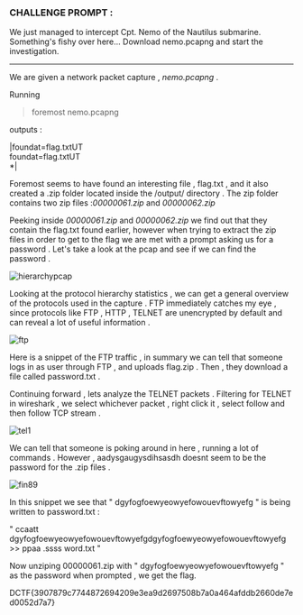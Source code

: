 ### CHALLENGE PROMPT :

We just managed to intercept Cpt. Nemo of the Nautilus submarine. Something's fishy over here...
Download nemo.pcapng and start the investigation.

----------------------------------------------------------------------------------------------------

We are given a network packet capture , *nemo.pcapng* .

Running 
  
  >foremost nemo.pcapng

outputs :

  |foundat=flag.txtUT <br/>
   foundat=flag.txtUT <br/>
 *| <br/>

Foremost seems to have found an interesting file , flag.txt , and it also created a .zip folder located
inside the /output/ directory . The zip folder contains two zip files :*00000061.zip* and *00000062.zip*

Peeking inside *00000061.zip* and *00000062.zip* we find out that they contain the flag.txt found earlier,
however when trying to extract the zip files in order to get to the flag we are met with a prompt asking
us for a password . Let's take a look at the pcap and see if we can find the password .

![hierarchypcap](https://user-images.githubusercontent.com/73142671/104407215-c893f980-5569-11eb-87cc-cb40a91cf969.png)

Looking at the protocol hierarchy statistics , we can get a general overview of the protocols used in the
capture . FTP immediately catches my eye , since protocols like FTP , HTTP , TELNET are unencrypted by
default and can reveal a lot of useful information .

![ftp](https://user-images.githubusercontent.com/73142671/104407625-b8c8e500-556a-11eb-8e70-bfef98c13dee.png)

Here is a snippet of the FTP traffic , in summary we can tell that someone logs in as user through FTP , and 
uploads flag.zip . Then , they download a file called password.txt . 

Continuing forward , lets analyze the TELNET packets . Filtering for TELNET in wireshark , we select whichever
packet , right click it , select follow and then follow TCP stream .

![tel1](https://user-images.githubusercontent.com/73142671/104408224-448f4100-556c-11eb-8973-6abd53b0a606.png)


We can tell that someone is poking around in here , running a lot of commands . However , aadysgaugysdihsasdh
doesnt seem to be the password for the .zip files .


![fin89](https://user-images.githubusercontent.com/73142671/104408538-deef8480-556c-11eb-8dd1-4952c8375928.png)

In this snippet we see that " dgyfogfoewyeowyefowouevftowyefg " is being written to password.txt :

 " ccaatt  dgyfogfoewyeowyefowouevftowyefgdgyfogfoewyeowyefowouevftowyefg  >>  ppaa 
    .ssss	word.txt "

Now unziping 00000061.zip with " dgyfogfoewyeowyefowouevftowyefg " as the password when prompted , we get the flag.

DCTF{3907879c7744872694209e3ea9d2697508b7a0a464afddb2660de7ed0052d7a7}

